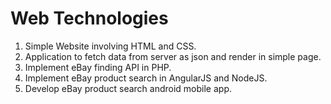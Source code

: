 # Web Technologies

1. Simple Website involving HTML and CSS.
2. Application to fetch data from server as json and render in simple page.
3. Implement eBay finding API in PHP.
4. Implement eBay product search in AngularJS and NodeJS.
5. Develop eBay product search android mobile app.
